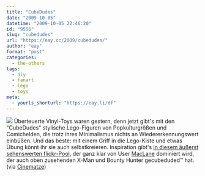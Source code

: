 ```yaml
---
title: "CubeDudes"
date: "2009-10-05"
datetime: "2009-10-05 22:46:20"
id: "9556"
slug: "cubedudes"
url: "https://eay.cc/2009/cubedudes/"
author: "eay"
format: "post"
categories:
  - the-others
tags:
  - diy
  - fanart
  - lego
  - toys
meta:
  - yourls_shorturl: "https://eay.li/df"
---
```


![](https://eay.cc/uploads/2009/cubedudes.jpg) Überteuerte Vinyl-Toys waren gestern, denn jetzt gibt's mit den "CubeDudes" stylische Lego-Figuren von Popkulturgrößen und Comichelden, die trotz ihres Minimalismus nichts an Wiedererkennungswert einbüßen. Und das beste: mit einem Griff in die Lego-Kiste und etwas Übung könnt ihr sie auch selbstkreieren. Inspiration gibt's [in diesem äußerst sehenswerten flickr-Pool](http://www.flickr.com/groups/1214232@N20/pool/), der ganz klar von User [MacLane](http://www.flickr.com/photos/27826007@N05/) dominiert wird, der auch oben zusehenden X-Man und Bounty Hunter gecubeduded™ hat. (via [Cinematze](http://www.cinematze.de/2009/10/02/cubedudes/))
